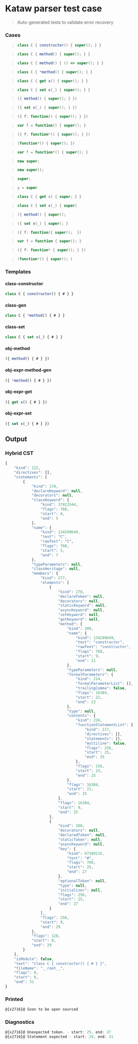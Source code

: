 # Kataw parser test case

> Auto-generated tests to validate error recovery
>

### Cases

> `````js
> class C { constructor() { super(); } }
> `````

> `````js
> class C { method() { super(); } }
> `````

> `````js
> class C { method() { () => super(); } }
> `````

> `````js
> class C { *method() { super(); } }
> `````

> `````js
> class C { get x() { super(); } }
> `````

> `````js
> class C { set x(_) { super(); } }
> `````

> `````js
> ({ method() { super(); } })
> `````

> `````js
> ({ set x(_) { super(); } })
> `````

> `````js
> ({ f: function() { super(); } })
> `````

> `````js
> var f = function() { super(); }
> `````

> `````js
> ({ f: function*() { super(); } })
> `````

> `````js
> (function*() { super(); })
> `````

> `````js
> var f = function*() { super(); }
> `````

> `````js
> new super;
> `````

> `````js
> new super();
> `````

> `````js
> super;
> `````

> `````js
> y = super
> `````

> `````js
> class C { get x) { super; } }
> `````

> `````js
> class C { set x(_) { super(
> `````

> `````js
> ({ method() { super();
> `````

> `````js
> ({ set x(_) { super(; }
> `````

> `````js
> ({ f: function({ super();  })
> `````

> `````js
> var f = function { super(); }
> `````

> `````js
> ({ f: function* { super(); } })
> `````

> `````js
> (function*() { super(); )
> `````


### Templates

#### class-constructor

`````js
class C { constructor() { # } }
`````

#### class-gen

`````js
class C { *method() { # } }
`````

#### class-set

`````js
class C { set x(_) { # } }
`````

#### obj-method

`````js
({ method() { # } })
`````

#### obj-expr-method-gen

`````js
({ *method() { # } })
`````

#### obj-expr-get

`````js
({ get x() { # } })
`````

#### obj-expr-set

`````js
({ set x(_) { # } })
`````

## Output

### Hybrid CST

```javascript
{
    "kind": 122,
    "directives": [],
    "statements": [
        {
            "kind": 178,
            "declareKeyword": null,
            "decorators": null,
            "classKeyword": {
                "kind": 37822544,
                "flags": 768,
                "start": 0,
                "end": 5
            },
            "name": {
                "kind": 134299649,
                "text": "C",
                "rawText": "C",
                "flags": 768,
                "start": 5,
                "end": 7
            },
            "typeParameters": null,
            "classHeritage": null,
            "members": {
                "kind": 277,
                "elements": [
                    {
                        "kind": 278,
                        "declareToken": null,
                        "decorators": null,
                        "staticKeyword": null,
                        "asyncKeyword": null,
                        "setKeyword": null,
                        "getKeyword": null,
                        "method": {
                            "kind": 209,
                            "name": {
                                "kind": 134299649,
                                "text": "constructor",
                                "rawText": "constructor",
                                "flags": 768,
                                "start": 9,
                                "end": 21
                            },
                            "typeParameters": null,
                            "formalParameters": {
                                "kind": 214,
                                "formalParameterList": [],
                                "trailingComma": false,
                                "flags": 16384,
                                "start": 22,
                                "end": 23
                            },
                            "type": null,
                            "contents": {
                                "kind": 216,
                                "functionStatementList": {
                                    "kind": 217,
                                    "directives": [],
                                    "statements": [],
                                    "multiline": false,
                                    "flags": 256,
                                    "start": 25,
                                    "end": 25
                                },
                                "flags": 256,
                                "start": 23,
                                "end": 25
                            },
                            "flags": 16384,
                            "start": 21,
                            "end": 25
                        },
                        "flags": 16384,
                        "start": 9,
                        "end": 25
                    },
                    {
                        "kind": 280,
                        "decorators": null,
                        "declaredToken": null,
                        "staticToken": null,
                        "asyncKeyword": null,
                        "key": {
                            "kind": 67109115,
                            "text": "#",
                            "flags": 768,
                            "start": 25,
                            "end": 27
                        },
                        "optionalToken": null,
                        "type": null,
                        "initializer": null,
                        "flags": 256,
                        "start": 25,
                        "end": 27
                    }
                ],
                "flags": 256,
                "start": 9,
                "end": 29
            },
            "flags": 128,
            "start": 0,
            "end": 29
        }
    ],
    "isModule": false,
    "text": "class C { constructor() { # } }",
    "fileName": "__root__",
    "flags": 0,
    "start": 0,
    "end": 31
}
```

### Printed

```javascript
@{x2716}@ Soon to be open sourced
```

### Diagnostics

```javascript
@{x2716}@ Unexpected token. - start: 25, end: 27
@{x2716}@ Statement expected - start: 29, end: 31

```

